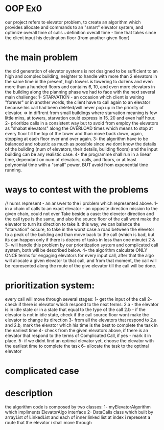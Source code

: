# OOP Ex0
 our project refers to elevator problem, to create an algorithm which provides allocate and commands to an "smart" elevator system, and optimize overall time of calls 
 ~definition overall time - time that takes since the client input his destination floor (from another given floor)
 
 # the main problem
 the old generation of elevator systems is not designed to be sufficient to an high and complex building, neighter to handle with more than 2 elevators in the same time
 in the present, high towers is towering to dozens and even more than a hundred floors and contains 6, 10, and even more elevators in the building
 along the planning phase we had to face with the next several main challenge:
 1- STARVATION - an occasion which client is waiting "forever" or in another words, the client have to call again to an elevator because his call had been deleted/will never pop up in the priority of elevator. => in diffrent from small buildings where starvation meaning is few little mins, at towers, starvation could express in 15, 20 and even half hour.
 2- prioritize calls in a consistent way but to avoid from employ the elevators as "shabat elevators" along the OVERLOAD times which means to stop at every floor till the top of the tower and than move back down, again, stopping at each floor over and over again.
 3- the algorithm have to be balanced and robustic as much as possible since we dont know the details of the building (num of elevators, their details, building floors) and the input building can be any realistic case.
 4- the programme shall run in a linear time, dependant on num of elevators, calls, and floors, or at least polynomial time with a "small" power, BUT avoid from exponential time running.
 
 # ways to contest with the problems
 // nums represent - an answer to the i problem which represented above.
 1- in a chain of calls to an exact elevator - an opposite direction mission to the given chain, could not over Take beside a case: the elevetor direction and the call type is the same, and also the source floor of the call wont make the elevator to turn its direction to take it.
 this way, we can balance the "starvation" occure, to take in the worst case a road between the elevetor to a peak of the building and than move back to the call (which is bad, but its can happen only if there is dozens of tasks in less than one minute)
 2 & 3- will handle this problem by our prioritization system and complicated call system, both will be described below.
 4- the algorithm calculate ONLY ONCE terms for engaging elevators for every input call, after that the algo will allocate a given elevator to that call, and from that moment, the call will be represented along the route of the give elevator till the call will be done.
 
 # prioritization system:
 every call will move through several stages:
 1- get the input of the call
 2- check if there is elevator which respond to the next terms:
     2.a - the elevator is in idle state or in a state that equal to the type of the call
     2.b - if the elevator is not in idle state, check if the call source floor wont make the elevator to change its direction
 3- from all the elevators that respond to 2.a and 2.b, mark the elevator which his time is the best to complete the task in the earliest time
 4- check from the given elevators above, if there is an elevator that respond to the terms of Complicated Call, if yes - mark it in place.
 5- if we didnt find an optimal elevator yet, choose the elevator with the earliest time to complete the task
 6- allocate the task to the optimal elevator
 
 # complicated case
 
 # description
 the algorithm code is composed by two classes:
 1- myElevatorAlgorithm which impliments ElevatorAlgo interface 
 2- DataCalls class which built by arrayList of LinkedList and each of inner linked list at index i represent a route that the elevator i shall move through 
 
 
